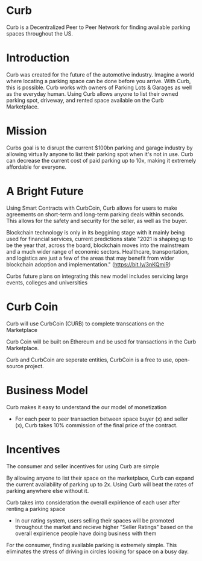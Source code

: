 # Curb
Curb is a Decentralized Peer to Peer Network for finding available parking spaces throughout the US.

# Introduction
Curb was created for the future of the automotive industry. Imagine a world where locating a parking space can be done before you arrive. With Curb, this is possible. Curb works with owners of Parking Lots & Garages as well as the everyday human. Using Curb allows anyone to list their owned parking spot, driveway, and rented space available on the Curb Marketplace.

# Mission
Curbs goal is to disrupt the current $100bn parking and garage industry by allowing virtually anyone to list their parking spot when it's not in use. Curb can decrease the current cost of paid parking up to 10x, making it extremely affordable for everyone.

# A Bright Future
Using Smart Contracts with CurbCoin, Curb allows for users to make agreements on short-term and long-term parking deals within seconds. This allows for the safety and security for the seller, as well as the buyer. 

Blockchain technology is only in its beggining stage with it mainly being used for financial services, current predictions state "2021 is shaping up to be the year that, across the board, blockchain moves into the mainstream and a much wider range of economic sectors. Healthcare, transportation, and logistics are just a few of the areas that may benefit from wider blockchain adoption and implementation." (https://bit.ly/3nKQmjR)

Curbs future plans on integrating this new model includes servicing large events, colleges and universities

# Curb Coin
Curb will use CurbCoin (CURB) to complete transcations on the Marketplace

  Curb Coin will be built on Ethereum and be used for transactions in the Curb Marketplace.

Curb and CurbCoin are seperate entities, CurbCoin is a free to use, open-source project.

# Business Model

Curb makes it easy to understand the our model of monetization

-  For each peer to peer transaction between space buyer (x) and seller (x), Curb takes 10% commission of the final price of the contract.
  
# Incentives

The consumer and seller incentives for using Curb are simple

  By allowing anyone to list their space on the marketplace, Curb can expand the current availability of parking up to 2x. Using Curb will beat the rates of    parking anywhere else without it.
  
Curb takes into consideration the overall expirience of each user after renting a parking space

  - In our rating system, users selling their spaces will be promoted throughout the market and recieve higher "Seller Ratings" based on the overall expirience people have doing business with them
  
For the consumer, finding available parking is extremely simple. This eliminates the stress of driving in circles looking for space on a busy day. 


  

  
  
 
